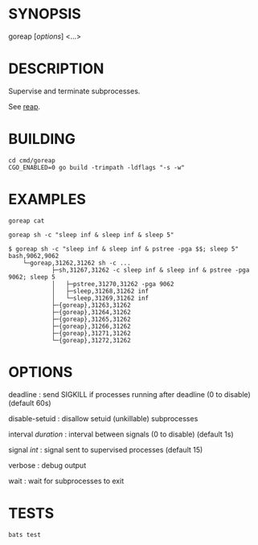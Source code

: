 # SYNOPSIS

goreap [*options*] <command> <...>

# DESCRIPTION

Supervise and terminate subprocesses.

See [reap](https://github.com/leahneukirchen/reap).

# BUILDING

    cd cmd/goreap
    CGO_ENABLED=0 go build -trimpath -ldflags "-s -w"

# EXAMPLES

    goreap cat

    goreap sh -c "sleep inf & sleep inf & sleep 5"

    $ goreap sh -c "sleep inf & sleep inf & pstree -pga $$; sleep 5"
    bash,9062,9062
    	└─goreap,31262,31262 sh -c ...
    			├─sh,31267,31262 -c sleep inf & sleep inf & pstree -pga 9062; sleep 5
    			│   ├─pstree,31270,31262 -pga 9062
    			│   ├─sleep,31268,31262 inf
    			│   └─sleep,31269,31262 inf
    			├─{goreap},31263,31262
    			├─{goreap},31264,31262
    			├─{goreap},31265,31262
    			├─{goreap},31266,31262
    			├─{goreap},31271,31262
    			└─{goreap},31272,31262

# OPTIONS

deadline
: send SIGKILL if processes running after deadline (0 to disable) (default 60s)

disable-setuid
: disallow setuid (unkillable) subprocesses

interval *duration*
: interval between signals (0 to disable) (default 1s)

signal *int*
: signal sent to supervised processes (default 15)

verbose
: debug output

wait
: wait for subprocesses to exit

# TESTS

    bats test
